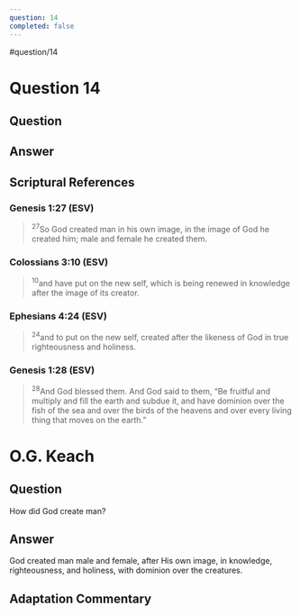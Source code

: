 ```yaml
---
question: 14
completed: false
---
```

#question/14
# Question 14

## Question


## Answer


## Scriptural References
### Genesis 1:27 (ESV)
> <sup>27</sup>So God created man in his own image, in the image of God he created him; male and female he created them.

### Colossians 3:10 (ESV)
> <sup>10</sup>and have put on the new self, which is being renewed in knowledge after the image of its creator.

### Ephesians 4:24 (ESV)
> <sup>24</sup>and to put on the new self, created after the likeness of God in true righteousness and holiness.

### Genesis 1:28 (ESV)
> <sup>28</sup>And God blessed them. And God said to them, “Be fruitful and multiply and fill the earth and subdue it, and have dominion over the fish of the sea and over the birds of the heavens and over every living thing that moves on the earth.”

# O.G. Keach
## Question
How did God create man?

## Answer
God created man male and female, after His own image, in knowledge, righteousness, and holiness, with dominion over the creatures.

## Adaptation Commentary
